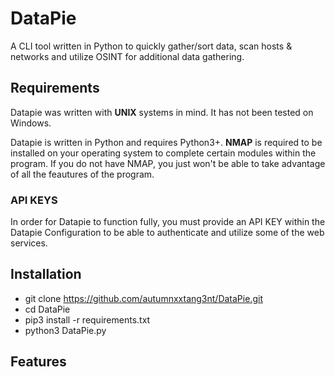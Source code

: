 # DataPie
A CLI tool written in Python to quickly gather/sort data, scan hosts &amp; networks and utilize OSINT for additional data gathering.

## Requirements
Datapie was written with **UNIX** systems in mind. It has not been tested on Windows. 

Datapie is written in Python and requires Python3+. 
**NMAP** is required to be installed on your operating system to complete certain modules within the program.
If you do not have NMAP, you just won't be able to take advantage of all the feautures of the program.

### API KEYS
In order for Datapie to function fully, you must provide an API KEY within the Datapie Configuration to be able to authenticate and utilize some of the web services.

## Installation 

* git clone https://github.com/autumnxxtang3nt/DataPie.git 
* cd DataPie 
* pip3 install -r requirements.txt
* python3 DataPie.py

## Features
